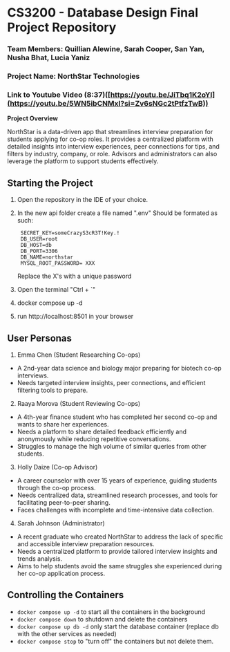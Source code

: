 # CS3200 - Database Design Final Project Repository

### Team Members: Quillian Alewine, Sarah Cooper, San Yan, Nusha Bhat, Lucia Yaniz
### Project Name: NorthStar Technologies
### Link to Youtube Video (8:37)([https://youtu.be/JiTbq1K2oYI](https://youtu.be/5WN5ibCNMxI?si=Zv6sNGc2tPtfzTwB))

**Project Overview** 

NorthStar is a data-driven app that streamlines interview preparation for students applying for co-op roles. It provides a centralized platform with detailed insights into interview experiences, peer connections for tips, and filters by industry, company, or role. Advisors and administrators can also leverage the platform to support students effectively.

## Starting the Project
1. Open the repository in the IDE of your choice.
2. In the new api folder create a file named ".env"
    Should be formated as such:
   
        SECRET_KEY=someCrazyS3cR3T!Key.!
        DB_USER=root
        DB_HOST=db
        DB_PORT=3306
        DB_NAME=northstar
        MYSQL_ROOT_PASSWORD= XXX 
   
    Replace the X's with a unique password
4. Open the terminal "Ctrl + `"
5. docker compose up -d
6. run http://localhost:8501 in your browser

## User Personas

1. Emma Chen (Student Researching Co-ops)

- A 2nd-year data science and biology major preparing for biotech co-op interviews.
- Needs targeted interview insights, peer connections, and efficient filtering tools to prepare.

2. Raaya Morova (Student Reviewing Co-ops)

- A 4th-year finance student who has completed her second co-op and wants to share her experiences.
- Needs a platform to share detailed feedback efficiently and anonymously while reducing repetitive conversations.
- Struggles to manage the high volume of similar queries from other students.

3. Holly Daize (Co-op Advisor)

- A career counselor with over 15 years of experience, guiding students through the co-op process.
- Needs centralized data, streamlined research processes, and tools for facilitating peer-to-peer sharing.
- Faces challenges with incomplete and time-intensive data collection.

4. Sarah Johnson (Administrator)

- A recent graduate who created NorthStar to address the lack of specific and accessible interview preparation resources.
- Needs a centralized platform to provide tailored interview insights and trends analysis.
- Aims to help students avoid the same struggles she experienced during her co-op application process.

## Controlling the Containers

- `docker compose up -d` to start all the containers in the background
- `docker compose down` to shutdown and delete the containers
- `docker compose up db -d` only start the database container (replace db with the other services as needed)
- `docker compose stop` to "turn off" the containers but not delete them. 
